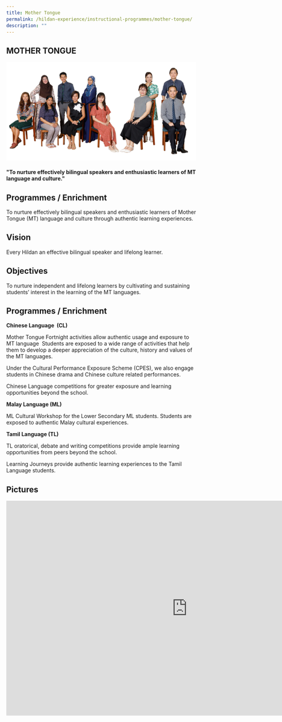 ```yaml
---
title: Mother Tongue
permalink: /hildan-experience/instructional-programmes/mother-tongue/
description: ""
---
```




MOTHER TONGUE
-------------

![](/images/Staff/mother%20tongue.jpg)


#### "To nurture effectively bilingual speakers and enthusiastic learners of MT language and culture."



Programmes / Enrichment&nbsp;
------------------------

To nurture effectively bilingual speakers and enthusiastic learners of Mother Tongue (MT) language and culture through authentic learning experiences.

Vision
------

Every Hildan an effective bilingual speaker and lifelong learner.  
  

Objectives
----------

To nurture independent and lifelong learners by cultivating and sustaining students’ interest in the learning of the MT languages.  
  

Programmes / Enrichment&nbsp;
------------------------

**Chinese Language&nbsp; (CL)**

  

Mother Tongue Fortnight activities allow authentic usage and exposure to MT language&nbsp; Students are exposed to a wide range of activities that help them to develop a deeper appreciation of the culture, history and values of the MT languages.

  

Under the Cultural Performance Exposure Scheme (CPES), we also engage students in Chinese drama and Chinese culture related performances.

  

Chinese Language competitions for greater exposure and learning opportunities beyond the school.

  

**Malay Language (ML)**&nbsp;

ML Cultural Workshop for the Lower Secondary ML students. Students are exposed to authentic Malay cultural experiences.

  

**Tamil Language (TL)**

TL oratorical, debate and writing competitions provide ample learning opportunities from peers beyond the school.

  

Learning Journeys provide authentic learning experiences to the Tamil Language students.


Pictures
--------

<iframe allowfullscreen="true" height="569" width="960" frameborder="0" src="https://docs.google.com/presentation/d/e/2PACX-1vTQc3D9tv1xnmaSPcMFq49sLqRgnDFbawUl_k7PEc5ibC9VfvcNuWD7oY6MKlwebgTiIq1gHFZtP316/embed?start=true&amp;loop=true&amp;delayms=5000"></iframe>